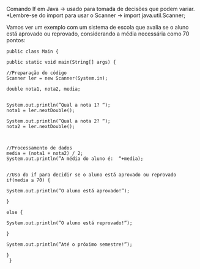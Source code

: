 Comando If em Java -> usado para tomada de decisões que podem variar.
*Lembre-se do import para usar o Scanner -> import java.util.Scanner;

Vamos ver um exemplo com um sistema de escola que avalia se o aluno está aprovado ou reprovado, considerando a média necessária como 70 pontos:


    public class Main {

    public static void main(String[] args) {

    //Preparação do código
    Scanner ler = new Scanner(System.in);

    double nota1, nota2, media;


    System.out.println(”Qual a nota 1? “);
    nota1 = ler.nextDouble();

    System.out.println(”Qual a nota 2? “);
    nota2 = ler.nextDouble();



    //Processamento de dados
    media = (nota1 + nota2) / 2;
    System.out.println(”A média do aluno é:  “+media);


    //Uso do if para decidir se o aluno está aprovado ou reprovado
    if(media ≥ 70) {

    System.out.println(”O aluno está aprovado!”);

    }

    else {

    System.out.println(”O aluno está reprovado!”);

    }

    System.out.println(”Até o próximo semestre!”);

    }
     }
